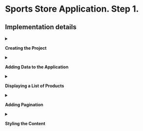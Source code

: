 #  Sports Store Application. Step 1.

## Implementation details

<details><summary>

 **Creating the Project**

</summary>    
    
- Clone the remote repository from GitLab to your local drive and go to the cloned repository.

```
$ git clone https://gitlab.com/UserName/sports-store-application.git

$ cd C:/RepositoryPathInFileSystem/sports-store-application

```
- Switch to the `sports-store-application-1` branch.

```
$ git checkout sports-store-application-1

```

- Create a new solution `SportsStore` in the directory of the cloned repository.

```
$ dotnet new sln --name SportsStore

```
- Create `SportsStore` ASP.NET Core MVC Application in the directory of the cloned repository.

```
$ dotnet new web --no-https --name SportsStore

```
- Add the `SportsStore` project to the `SportsStore` solution.

```
$ dotnet sln add SportsStore/SportsStore.csproj

```
- If you are using Visual Studio, click the “Open a project or solution” button on the splash screen or select File > Open > Project/Solution. Select the SportsStore.sln file in the SportsStore folder and click the Open button to open the project.

- To configure the HTTP port that ASP.NET Core will use to listen for HTTP requests, make the changes shown to the launchSettings.json file in the SportsStore/Properties folder as shown below:

```
{
  "iisSettings": {
    "windowsAuthentication": false,
    "anonymousAuthentication": true,
    "iisExpress": {
      "applicationUrl": "http://localhost:5000",
      "sslPort": 0
    }
  },
  "profiles": {
    "SportsStore": {
      "commandName": "Project",
      "dotnetRunMessages": true,
      "launchBrowser": true,
      "applicationUrl": "http://localhost:5000",
      "environmentVariables": {
        "ASPNETCORE_ENVIRONMENT": "Development"
      }
    },
    "IIS Express": {
      "commandName": "IISExpress",
      "launchBrowser": true,
      "environmentVariables": {
        "ASPNETCORE_ENVIRONMENT": "Development"
      }
    }
  }
}
```
- Create folders that will contain the application’s components. Right-click the SportsStore item in the Visual Studio Solution Explorer and select Add > New > Folder to create the set of folders described in this table:

| Folder Name | Description |
| ------ | ------ |
| Models | This folder will contain the data model and the classes that provide access to the data in the application’s database |
| Controllers | This folder will contain the controller classes that handle HTTP requests. |
| Views | This folder will contain all the Razor files, grouped into separate subfolders. |
| Views/Home | This folder will contain Razor files that are specific to the Home controller. |
| Views/Shared | This folder will contain Razor files that are common to all controllers.|

- To prepare application services and the request pipeline, change the  Program.cs file as shown below: 

```
var builder = WebApplication.CreateBuilder(args);

builder.Services.AddControllersWithViews();

var app = builder.Build();

app.UseStaticFiles();

app.MapDefaultControllerRoute();

app.Run();

```
- Add the _Layout.cshtml Razor layout file to the Views/Shared folder. You can use the layout generated by default or this markup:
```
<!DOCTYPE html> 
<html> 
<head> 
    <meta name="viewport" content="width=device-width" /> 
    <title>SportsStore</title> 
</head> 
<body> 
    <div> 
        @RenderBody() 
    </div> 
</body> 
</html>
``` 
- To configure the Razor view engine, add the `_ViewImports.cshtml` file in the `SportsStore/Views` folder adding a layout.
```
@using SportsStore.Models
@addTagHelper *, Microsoft.AspNetCore.Mvc.TagHelpers
```
- Add a Razor View Start file named _ViewStart.cshtml to the SportsStore/Views folder with the content shown below.
```
@{
    Layout = "_Layout";
} 
```
- If it was not generated by a template, add the `HomeController` class in the `HomeController.cs` file to the `SportsStore/Controllers` folder.
```
public class HomeController: Controller 
{
    public IActionResult Index() => View();
}
```
- Add the `Index.cshtml` file to the `SportsStore/Views/Home` folder if it does not exist.

```
<h4>Welcome to SportsStore</h4>

```
- Add the `Product` class in the `Product.cs` file to the `SportsStore/Models` folder. Import the required dependencies. 
```
public class Product  
{ 
    public long ProductId { get; set; } 

    public string Name { get; set; } 

    public string Description { get; set; } 

    [Column(TypeName = "decimal(8, 2)")] 

    public decimal Price { get; set; } 

    public string Category { get; set; } 
} 
```
- Build project and run it.

- Than add and view changes and than commit.

```
$ dotnet build
$ git status
$ git add *.cs *.cshtml *.csproj
$ git diff --staged
$ git commit -m "Add initial version of SportsStore App."
```

</details> 

<details>
<summary>

**Adding Data to the Application**

</summary>   

- Add the Entity Framework Core Packages to the SportsStore Project. 
- Open _Package Manager Console_ in _Visual Studio_ from _Tools -> Nuget Package Manager -> Package Manager Console_. Run the following commands: 

```
$ dotnet add package Microsoft.EntityFrameworkCore.Design --version 6.0.0
$ dotnet add package Microsoft.EntityFrameworkCore.SqlServer --version 6.0.0

(Optional) 
$ dotnet tool uninstall --global dotnet-ef
$ dotnet tool install --global dotnet-ef --version 6.0.7
```

- To define the connection string, add the configuration setting in the `appsettings.json` file in the `SportsStore` folder:

```
{
    "Logging": {
        "LogLevel": {
        "Default": "Information",
        "Microsoft": "Warning",
        "Microsoft.Hosting.Lifetime": "Information"
        }
    },
    "AllowedHosts": "*",
    "ConnectionStrings": {
    "SportsStoreConnection": "Server=(localdb)\\MSSQLLocalDB;Database=SportsStore;MultipleActiveResultSets=true"
    }
}
```
- Add the `StoreDbContext` context class in the `StoreDbContext.cs` file to the `SportsStore/Models` folder.

```
public class StoreDbContext: DbContext 
{
    public StoreDbContext(DbContextOptions<StoreDbContext> options)
        : base(options) { }

    public DbSet<Product> Products { get; set; }
}
```
- To configure Entity Framework Core, add the following code to the `Program` file: 

```
public Startup(IConfiguration config) 
{
    Configuration = config;
}

public IConfiguration Configuration { get; }

public void ConfigureServices(IServiceCollection services) 
{
    services.AddControllersWithViews();

    services.AddDbContext<StoreDbContext>(opts => {
        opts.UseSqlServer(
            Configuration["ConnectionStrings:SportsStoreConnection"]);
    });
}
```

- Create the `IStoreRepository` interface in the `SportsStore/Models/Repo` folder.

```
public interface IStoreRepository 
{
    IQueryable<Product> Products { get; }
}
```

- Create the `EFStoreRepository` class in the `SportsStore/Models/Repo` folder

```
public class EFStoreRepository : IStoreRepository 
{
    private StoreDbContext context;
    
    public EFStoreRepository(StoreDbContext ctx) 
    {
        context = ctx;
    }
    
    public IQueryable<Product> Products => context.Products;
}
```

- Open the `Startup.cs` file in the `SportsStore` folder. Find the `ConfigureServices` method and add `RepositoryService` as shown below: 
`services.AddScoped<IStoreRepository, EFStoreRepository>();`

- Add a database migration in _Package Manager Console _
`dotnet ef migrations add Initial`

- To populate the database and provide some sample data, add a class file called `SeedData.cs` to the `Models/Data` folder.

```
public static class SeedData 
{
    public static void EnsurePopulated(IApplicationBuilder app)
    {
        StoreDbContext context = app.ApplicationServices
            .CreateScope().ServiceProvider.GetRequiredService<StoreDbContext>();

        if (context.Database.GetPendingMigrations().Any())
        {
            context.Database.Migrate();
        }

        if (!context.Products.Any())
        {
            context.Products.AddRange(
                new Product
                {
                    Name = "Kayak",
                    Description = "A boat for one person",
                    Category = "Watersports",
                    Price = 275
                },
                new Product
                {
                    Name = "Lifejacket",
                    Description = "Protective and fashionable",
                    Category = "Watersports",
                    Price = 48.95m
                },
                new Product
                {
                    Name = "Soccer Ball",
                    Description = "FIFA-approved size and weight",
                    Category = "Soccer",
                    Price = 19.50m
                },
                new Product
                {
                    Name = "Corner Flags",
                    Description = "Give your playing field a professional touch",
                    Category = "Soccer",
                    Price = 34.95m
                },
                new Product
                {
                    Name = "Stadium",
                    Description = "Flat-packed 35,000-seat stadium",
                    Category = "Soccer",
                    Price = 79500
                },
                new Product
                {
                    Name = "Thinking Cap",
                    Description = "Improve brain efficiency by 75%",
                    Category = "Chess",
                    Price = 16
                },
                new Product
                {
                    Name = "Unsteady Chair",
                    Description = "Secretly give your opponent a disadvantage",
                    Category = "Chess",
                    Price = 29.95m
                },
                new Product
                {
                    Name = "Human Chess Board",
                    Description = "A fun game for the family",
                    Category = "Chess",
                    Price = 75
                },
                new Product
                {
                    Name = "Bling-Bling King",
                    Description = "Gold-plated, diamond-studded King",
                    Category = "Chess",
                    Price = 1200
                }
            );
            context.SaveChanges();
        }
    }
}
```

- To seed the database when the application starts, add a call to the `EnsurePopulated` method from the `Startup` class.

```
public void Configure(IApplicationBuilder app, IWebHostEnvironment env) 
{
    ...
    SeedData.EnsurePopulated(app);
}
```

- Add and view changes and than commit.

```
$ dotnet build
$ git status
$ git add *.cs *.json *.proj
$ git diff --staged
$ git commit -m "Add data to application."
```
</details> 

<details>
<summary>

**Displaying a List of Products**

</summary>   

- Change the `HomeController` class.

```
public class HomeController : Controller 
{ 
    . . . 
    private readonly IStoreRepository _repository; 
    public HomeController(ILogger<HomeController> logger, IStoreRepository repository)
    { 
    . . .
        _repository = repository ?? throw new ArgumentNullException(nameof(repository)); 
    } 

    public IActionResult Index() => View(_repository.Products);
} 
```

- Update `Index.cshtml` file in the `SportsStore/Views/Home` folder

```
@model IQueryable<Product>

@foreach (var p in Model) 
{
    <div>
        <h3>@p.Name</h3>
        @p.Description
        <h4>@p.Price.ToString("c")</h4>
    </div>
}
```

- Build the solution. Restart ASP.NET Core and request http://localhost:5000
*Just run the app using F5 button. The port can differ from the one shown above. You might need to set the _SportsStore_ project as the startup in _Visual Studio_ before running this.
If the database settings were not changed, during the first run a database will be created for C:/Users/"username" folder.

- - Add and view changes and than commit.

</details> 

<details>
<summary>

**Adding Pagination**

</summary>  

- To add pagination, change the _Controller_ class
```
...
public const int PageSize = 4; 
...
public ViewResult Index(int productPage = 1) 
            => View(_repository.Products 
              .OrderBy(p => p.ProductId) 
              .Skip((productPage - 1) * PageSize) 
              .Take(PageSize));
...
```

- Restart ASP.NET Core and request http://localhost:5000. To view another page, append query string parameters to the end of the URL like this http://localhost:5000/?productPage=2


- Create the `PagingInfo` class in the `SportsStore/Models/ViewModels` folder.

```
public class PagingInfo
{
    public int TotalItems { get; set; }
    public int ItemsPerPage { get; set; }
    public int CurrentPage { get; set; }
    public int TotalPages => (int)Math.Ceiling((decimal)TotalItems / ItemsPerPage);
}
```

- Create the _Infrastructure_ folder in the project.

-  Create the `PageLinkTagHelper` tag helper class in the `SportsStore/Infrastructure` folder.

```
namespace SportsStore.Infrastructure
{
    [HtmlTargetElement("div", Attributes = "page-model")]
    public class PageLinkTagHelper : TagHelper
    {
        private IUrlHelperFactory _urlHelperFactory;

        public PageLinkTagHelper(IUrlHelperFactory helperFactory)
        {
            _urlHelperFactory = helperFactory ?? throw new ArgumentNullException(nameof(helperFactory));
        }

        [ViewContext]
        [HtmlAttributeNotBound]
        public ViewContext ViewContext { get; set; }
        public PagingInfo PageModel { get; set; }
        public string PageAction { get; set; }
        public bool PageClassesEnabled { get; set; } = false;
        public string PageClass { get; set; }
        public string PageClassNormal { get; set; }
        public string PageClassSelected { get; set; }

        public override void Process(TagHelperContext context, TagHelperOutput output)
        {
            IUrlHelper urlHelper = _urlHelperFactory.GetUrlHelper(ViewContext);

            TagBuilder result = new TagBuilder("div");

            for (int i = 1; i <= PageModel.TotalPages; i++)
            {
                TagBuilder tag = new TagBuilder("a");

                tag.Attributes["href"] = urlHelper.Action(PageAction, new { productPage = i });

                if (PageClassesEnabled)
                {
                    tag.AddCssClass(PageClass);
                    tag.AddCssClass(i == PageModel.CurrentPage
                        ? PageClassSelected : PageClassNormal);
                }

                tag.InnerHtml.Append(i.ToString());
                result.InnerHtml.AppendHtml(tag);
            }

            output.Content.AppendHtml(result.InnerHtml);
        }
    }
}
```

-  Register the `PageLinkTagHelper` tag helper in the `SportsStore/Views` folder.

```
...
@using SportsStore.Models.ViewModels
...
@addTagHelper *, SportsStore
```

- Add a `ProductsListViewModel` class in the `ProductsListViewModel.cs` file to the `Models/ViewModels` folder of the SportsStore project.

```
public class ProductsListViewModel
{
    public IEnumerable<Product> Products { get; set; }
    public PagingInfo PagingInfo { get; set; }
}
```

- Update the `Index` action method in the `HomeController.cs` file in the `SportsStore/Controllers` folder.

```
public ViewResult Index(int productPage = 1)
            => View(new ProductsListViewModel
            {
                Products = _repository.Products
                    .OrderBy(p => p.ProductId)
                    .Skip((productPage - 1) * PageSize)
                    .Take(PageSize),
                PagingInfo = new PagingInfo
                {
                    CurrentPage = productPage,
                    ItemsPerPage = PageSize,
                    TotalItems = _repository.Products.Count()
                }
            });
```

-  Update the `Index.cshtml` file.
```
@model ProductsListViewModel

@foreach (var p in Model.Products) 
{
    <div>
        <h3>@p.Name</h3>
        @p.Description
        <h4>@p.Price.ToString("c")</h4>
    </div>
}
```

and add an HTML element that the tag helper will process to create the page links.

`<div page-model="@Model.PagingInfo" page-action="Index"></div>`

- Restart ASP.NET Core and request http://localhost:5000

- To improve the URL (while used http://localhost/?productPage=2), create a scheme (the Configure method of the Startup class) that follows the pattern of composable URLs that make sense to a user: http://localhost/Page2:

```
app.UseEndpoints(endpoints => 
            {
                endpoints.MapControllerRoute("pagination", 
                    "Products/Page{productPage}", 
                    new { Controller = "Home", action = "Index" }); 

                endpoints.MapControllerRoute( 
                    name: "default", 
                    pattern: "{controller=Home}/{action=Index}/{id?}");
            });
```
- Add and view changes and than commit.

</details> 

<details>
<summary>

**Styling the Content**

</summary>  

- Configure the project to use the `Bootstrap` package to provide the CSS styles. Client-side packages are installed using `LibMan`. To install the `LibMan` Tool Package, use [Microsoft.Web.LibraryManager.Cli](https://www.nuget.org/packages/Microsoft.Web.LibraryManager.Cli/).

`dotnet tool install --global Microsoft.Web.LibraryManager.Cli --version 2.1.76`

- Run the following commands in the `SportsStore` folder:
```
libman init -p cdnjs
libman install twitter-bootstrap@4.3.1 -d wwwroot/lib/twitter-bootstrap
```

- Apply `Bootstrap CSS` to the `_Layout.cshtml` file in the `SportsStore/Views/Shared` folder.
```
<!DOCTYPE html>
<html lang="en">
<head>
    <meta charset="utf-8" />
    <meta name="viewport" content="width=device-width, initial-scale=1.0" />
    <title>@ViewData["Title"] - SportsStore</title>
    <link rel="stylesheet" href="~/lib/bootstrap/dist/css/bootstrap.min.css" />
    <link rel="stylesheet" href="~/css/site.css" />
</head>
<body>
    <div class="bg-dark text-white p-2">
        <span class="navbar-brand ml-2">SPORTS STORE</span>
    </div>
    <div class="row m-1 p-1">
        <div id="categories" class="col-3">
            Put something useful here later
        </div>
        <div class="col-9">
            @RenderBody()
        </div>
    </div>

    <footer class="border-top footer text-muted">
        <div class="container">
            &copy; 2021 - SportsStore - <a asp-area="" asp-controller="Home" asp-action="Privacy">Privacy</a>
        </div>
    </footer>
    <script src="~/lib/jquery/dist/jquery.min.js"></script>
    <script src="~/lib/bootstrap/dist/js/bootstrap.bundle.min.js"></script>
    <script src="~/js/site.js" asp-append-version="true"></script>
    @RenderSection("Scripts", required: false)
</body>
</html>
```

-  Style the content in `the Index.cshtml` file in the `SportsStore/Views/Home` folder.

```
@model ProductsListViewModel

@foreach (var p in Model.Products) 
{
    <div class="card card-outline-primary m-1 p-1">
        <div class="bg-faded p-1">
            <h4>
                @p.Name
                <span class="badge badge-pill badge-primary" style="float:right">
                    <small>@p.Price.ToString("c")</small>
                </span>
            </h4>
        </div>
        <div class="card-text p-1">@p.Description</div>
    </div>
}
<div page-model="@Model.PagingInfo" page-action="Index" page-classes-enabled="true"
        page-class="btn" page-class-normal="btn-outline-dark"
        page-class-selected="btn-primary" class="btn-group pull-right m-1">
</div>
```

- Add properties to the `PageLinkTagHelper` class in the `PageLinkTagHelper.cs` file in the `SportsStore/Infrastructure` folder

```
public class PageLinkTagHelper : TagHelper
{
    ...
    public bool PageClassesEnabled { get; set; } = false;
    public string PageClass { get; set; }
    public string PageClassNormal { get; set; }
    public string PageClassSelected { get; set; }
    ...

    public override void Process(TagHelperContext context, TagHelperOutput output)
    {
        ...
            if (PageClassesEnabled)
            {
                tag.AddCssClass(PageClass);
                tag.AddCssClass(i == PageModel.CurrentPage
                    ? PageClassSelected : PageClassNormal);
            }
        
        ...
    }
}
```

- Restart ASP.NET Core and request http://localhost:5000
- To simplify the `Index.cshtml` view, create a partial view. Add a Razor View called `ProductSummary.cshtml` to the `Views/Shared` folder and add the markup.

```
@model Product
<div class="card card-outline-primary m-1 p-1">
    <div class="bg-faded p-1">
        <h4>
            @Model.Name
            <span class="badge badge-pill badge-primary" style="float:right">
                <small>@Model.Price.ToString("c")</small>
            </span>
        </h4>
    </div>
    <div class="card-text p-1">@Model.Description</div>
</div>
```

- Update the `Index.cshtml` file in the `Views/Home` folder. 

```
@model ProductsListViewModel

@foreach (var p in Model.Products) 
{
    <partial name="ProductSummary" model="p" />
}

<div page-model="@Model.PagingInfo" page-action="Index" page-classes-enabled="true"
        page-class="btn" page-class-normal="btn-outline-dark"
        page-class-selected="btn-primary" class="btn-group pull-right m-1">
</div>
```
- Run the application. 

- Add and view changes and than commit.

- Push the local branch to the remote branch.

```
$ git push --set-upstream origin sports-store-application-1

```
- Switch to the main branch and do a fast-forward merge according to changes from the sports-store-application-1 branch.

```
$ git checkout main

$ git merge sports-store-application-1 --ff
```
- Push the changes from the local main branch to the remote branch.

```
$ git push

```
- Move on to the `Part 2` of the task (branch `sports-store-application-2`).
